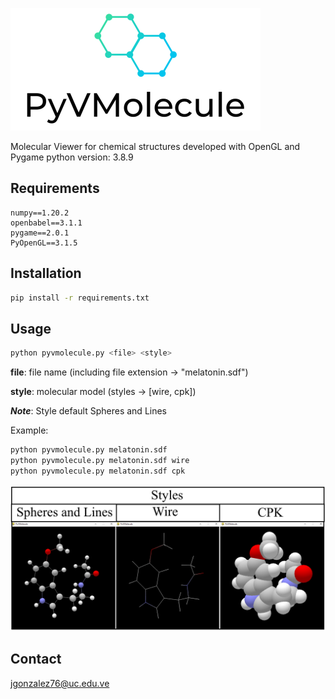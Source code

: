 ![title](src/screenshots/title.png)

Molecular Viewer for chemical structures developed with OpenGL and Pygame
python version: 3.8.9

## Requirements
~~~
numpy==1.20.2
openbabel==3.1.1
pygame==2.0.1
PyOpenGL==3.1.5
~~~

## Installation 
~~~bash
pip install -r requirements.txt
~~~

## Usage 
~~~bash
python pyvmolecule.py <file> <style>
~~~

**file**: file name (including file extension ->
"melatonin.sdf")

**style**: molecular model (styles -> [wire, cpk])

***Note***: Style default Spheres and Lines

Example:
~~~bash
python pyvmolecule.py melatonin.sdf
python pyvmolecule.py melatonin.sdf wire
python pyvmolecule.py melatonin.sdf cpk
~~~

![styles](src/screenshots/Styles.png)

## Contact 

jgonzalez76@uc.edu.ve
